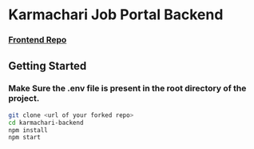 # Karmachari Job Portal Backend

### [Frontend Repo](https://github.com/Techlance-io/karmachari)

## Getting Started

### Make Sure the .env file is present in the root directory of the project.

```bash
git clone <url of your forked repo>
cd karmachari-backend
npm install
npm start
```

<!-- ## Routes

- `/` - Home
- `/grievances` - Grievances

### Student

- `/student/register` - Student Registration
- `/student/register/status` - Student Registration Status
- `/student/login` - Student Login
- `/student/dashboard` - Student Dashboard (Showing All Jobs By COmpanies and Profile Details) 

### School

- `/school/register` - School Registration
- `/school/login` - School Login 
- `/school/dashboard` - School Dashboard (Showing All Jobs By Companies)
- `/school/dashboard/[id]` - School Dashboard (Showing Applications of a Particular Job)
- `/school/dashboard/students/[id]` - School Dashboard (Showing Details of a Particular Student)

### Company

- `/company/register` - Company Registration
- `/company/login` - Company Login
- `/company/dashboard` - Company Dashboard (Showing All Jobs By a Company)
- `/company/dashboard/[id]` - Company Dashboard (Showing Applications of a Particular Job)

### Commission

- `/commission/register` - Commission Registration
- `/commission/login` - Commission Login
- `/commission/dashboard` - Commission Dashboard (Showing List of All Companies)
- `/commission/dashboard/[id]` - Commission Dashboard (Showing Details of a Particular Company)
- `/commission/dashboard/schools/[id]` - Commission Dashboard (Showing Details of a Particular School)

### Admin

- `/admin/login` - Admin Login 
- `/admin/dashboard` - Admin Dashboard (Showing List of All Companies and Schools and Commission)
- `/admin/dashboard/[id]` - Admin Dashboard (Showing Details of a Particular Company)
- `/admin/dashboard/schools/[id]` - Admin Dashboard (Showing Details of a Particular School) -->
